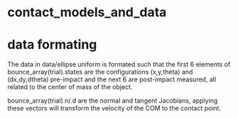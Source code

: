 # contact_models_and_data
# data formating
The data in data/ellipse uniform is formated such that the first 6 elements of bounce_array(trial).states
are the configurations (x,y,theta) and (dx,dy,dtheta) pre-impact and the next 6 are post-impact measured,
all related to the center of mass of the object.

bounce_array(trial).n/.d are the normal and tangent Jacobians, applying these vectors will transform the velocity
of the COM to the contact point.
